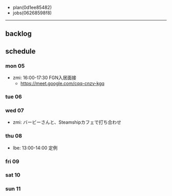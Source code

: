 
- plan(0d1ee85482)
- jobs(06268598f8)
---

## backlog

## schedule
### mon 05
- zmi: 16:00-17:30 FGN入居面接
  - https://meet.google.com/cqq-cnzv-kgq
### tue 06
### wed 07
- zmi: バービーさんと、Steamshipカフェで打ち合わせ
### thu 08
- lbe: 13:00-14:00 定例
### fri 09
### sat 10
### sun 11




